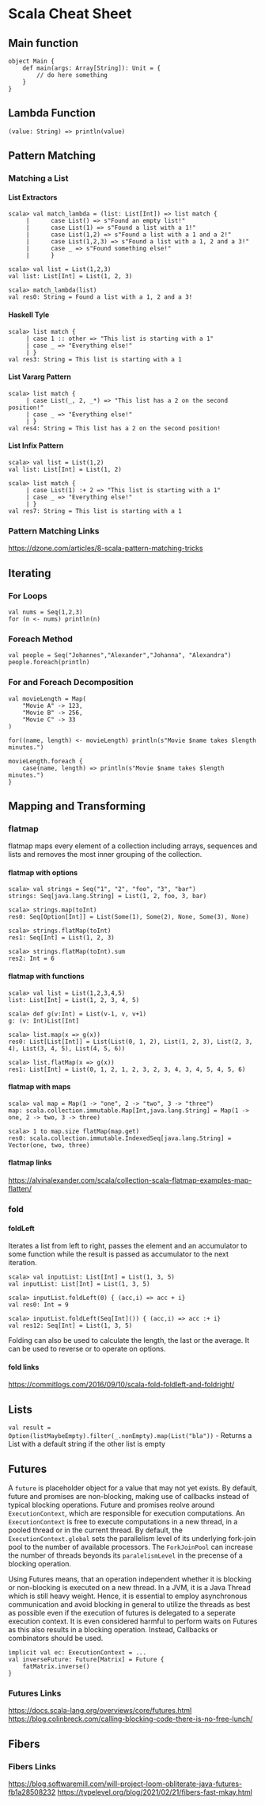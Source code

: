 # Scala Cheat Sheet

## Main function

```
object Main {
	def main(args: Array[String]): Unit = {
		// do here something
	}
}
```

## Lambda Function

`(value: String) => println(value)`

## Pattern Matching

### Matching a List

#### List Extractors

```
scala> val match_lambda = (list: List[Int]) => list match {
     |      case List() => s"Found an empty list!"
     |      case List(1) => s"Found a list with a 1!"
     |      case List(1,2) => s"Found a list with a 1 and a 2!"
     |      case List(1,2,3) => s"Found a list with a 1, 2 and a 3!"
     |      case _ => s"Found something else!"
     |      }

scala> val list = List(1,2,3)
val list: List[Int] = List(1, 2, 3)

scala> match_lambda(list)
val res0: String = Found a list with a 1, 2 and a 3!
```

#### Haskell Tyle

```
scala> list match {
     | case 1 :: other => "This list is starting with a 1"
     | case _ => "Everything else!"
     | }
val res3: String = This list is starting with a 1
```

#### List Vararg Pattern

```
scala> list match {
     | case List(_, 2, _*) => "This list has a 2 on the second position!"
     | case _ => "Everything else!"
     | }
val res4: String = This list has a 2 on the second position!
```

#### List Infix Pattern

```
scala> val list = List(1,2)
val list: List[Int] = List(1, 2)

scala> list match {
     | case List(1) :+ 2 => "This list is starting with a 1"
     | case _ => "Everything else!"
     | }
val res7: String = This list is starting with a 1
```

### Pattern Matching Links

https://dzone.com/articles/8-scala-pattern-matching-tricks

## Iterating

### For Loops

```
val nums = Seq(1,2,3)
for (n <- nums) println(n)
```

### Foreach Method

```
val people = Seq("Johannes","Alexander","Johanna", "Alexandra")
people.foreach(println)
```

### For and Foreach Decomposition

```
val movieLength = Map(
	"Movie A" -> 123,
	"Movie B" -> 256,
	"Movie C" -> 33
)

for((name, length) <- movieLength) println(s"Movie $name takes $length minutes.")

movieLength.foreach {
	case(name, length) => println(s"Movie $name takes $length minutes.")
}

```

## Mapping and Transforming

### flatmap

flatmap maps every element of a collection including arrays, sequences and lists and removes the most inner grouping of the collection.

#### flatmap with options

```
scala> val strings = Seq("1", "2", "foo", "3", "bar")
strings: Seq[java.lang.String] = List(1, 2, foo, 3, bar)

scala> strings.map(toInt)
res0: Seq[Option[Int]] = List(Some(1), Some(2), None, Some(3), None)

scala> strings.flatMap(toInt)
res1: Seq[Int] = List(1, 2, 3)

scala> strings.flatMap(toInt).sum
res2: Int = 6
```

#### flatmap with functions

```
scala> val list = List(1,2,3,4,5)
list: List[Int] = List(1, 2, 3, 4, 5)

scala> def g(v:Int) = List(v-1, v, v+1)
g: (v: Int)List[Int]

scala> list.map(x => g(x))
res0: List[List[Int]] = List(List(0, 1, 2), List(1, 2, 3), List(2, 3, 4), List(3, 4, 5), List(4, 5, 6))

scala> list.flatMap(x => g(x))
res1: List[Int] = List(0, 1, 2, 1, 2, 3, 2, 3, 4, 3, 4, 5, 4, 5, 6)
```

#### flatmap with maps

```
scala> val map = Map(1 -> "one", 2 -> "two", 3 -> "three")
map: scala.collection.immutable.Map[Int,java.lang.String] = Map(1 -> one, 2 -> two, 3 -> three)

scala> 1 to map.size flatMap(map.get)
res0: scala.collection.immutable.IndexedSeq[java.lang.String] = Vector(one, two, three)
```

#### flatmap links

https://alvinalexander.com/scala/collection-scala-flatmap-examples-map-flatten/

### fold

#### foldLeft

Iterates a list from left to right, passes the element and an accumulator to some function while the result is passed as accumulator to the next iteration.

```
scala> val inputList: List[Int] = List(1, 3, 5)
val inputList: List[Int] = List(1, 3, 5)

scala> inputList.foldLeft(0) { (acc,i) => acc + i}
val res0: Int = 9

scala> inputList.foldLeft(Seq[Int]()) { (acc,i) => acc :+ i}
val res12: Seq[Int] = List(1, 3, 5)
```

Folding can also be used to calculate the length, the last or the average. It can be used to reverse or to operate on options.

#### fold links

https://commitlogs.com/2016/09/10/scala-fold-foldleft-and-foldright/

## Lists

`val result = Option(listMaybeEmpty).filter(_.nonEmpty).map(List("bla"))` - Returns a List with a default string if the other list is empty 

## Futures

A `future` is placeholder object for a value that may not yet exists. By default, future and promises are non-blocking, making use of callbacks instead of typical blocking operations. Future and promises reolve around `ExecutionContext`, which are responsible for execution computations. An `ExecutionContext` is free to execute computations in a new thread, in a pooled thread or in the current thread. By default, the `ExecutionContext.global` sets the parallelism level of its underlying fork-join pool to the number of available processors. The `ForkJoinPool` can increase the number of threads beyonds its `paralelismLevel` in the precense of a blocking operation.

Using Futures means, that an operation independent whether it is blocking or non-blocking is executed on a new thread. In a JVM, it is a Java Thread which is still heavy weight. Hence, it is essential to employ asynchronous communication and avoid blocking in general to utilize the threads as best as possible even if the execution of futures is delegated to a seperate execution context. It is even considered harmful to perform waits on Futures as this also results in a blocking operation. Instead, Callbacks or combinators should be used.


```
ìmplicit val ec: ExecutionContext = ...
val inverseFuture: Future[Matrix] = Future {
	fatMatrix.inverse()
}
```

### Futures Links

https://docs.scala-lang.org/overviews/core/futures.html
https://blog.colinbreck.com/calling-blocking-code-there-is-no-free-lunch/

## Fibers

### Fibers Links

https://blog.softwaremill.com/will-project-loom-obliterate-java-futures-fb1a28508232
https://typelevel.org/blog/2021/02/21/fibers-fast-mkay.html

